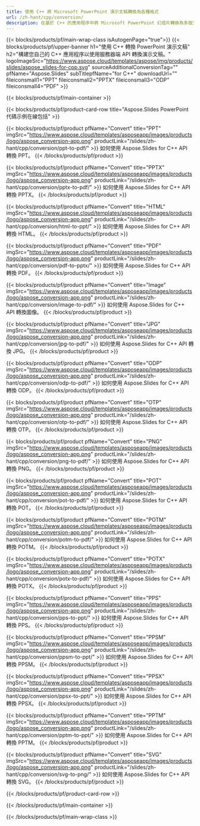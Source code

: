 ```yaml
---
title: 使用 C++ 將 Microsoft PowerPoint 演示文稿轉換為各種格式
url: /zh-hant/cpp/conversion/
description: 在基於 C++ 的應用程序中將 Microsoft PowerPoint 幻燈片轉換為多個文件，包括 HTML、PDF 和圖像格式。
---
```


{{< blocks/products/pf/main-wrap-class isAutogenPage="true">}}
{{< blocks/products/pf/upper-banner h1="使用 C++ 轉換 PowerPoint 演示文稿" h2="構建您自己的 C++ 應用程序以使用服務器端 API 轉換演示文稿。" logoImageSrc="https://www.aspose.cloud/templates/aspose/img/products/slides/aspose_slides-for-cpp.svg" sourceAdditionalConversionTag="" pfName="Aspose.Slides" subTitlepfName="for C++" downloadUrl="" fileiconsmall1="PPT" fileiconsmall2="PPTX" fileiconsmall3="ODP" fileiconsmall4="PDF" >}}

{{< blocks/products/pf/main-container >}}

{{< blocks/products/pf/product-card-row title="Aspose.Slides PowerPoint 代碼示例在線包括" >}}

{{< blocks/products/pf/product pfName="Convert" title="PPT" imgSrc="https://www.aspose.cloud/templates/asposeapp/images/products/logo/aspose_conversion-app.png" productLink="/slides/zh-hant/cpp/conversion/ppt-to-pdf/" >}}
如何使用 Aspose.Slides for C++ API 轉換 PPT。
{{< /blocks/products/pf/product >}}

{{< blocks/products/pf/product pfName="Convert" title="PPTX" imgSrc="https://www.aspose.cloud/templates/asposeapp/images/products/logo/aspose_conversion-app.png" productLink="/slides/zh-hant/cpp/conversion/pptx-to-pdf/" >}}
如何使用 Aspose.Slides for C++ API 轉換 PPTX。
{{< /blocks/products/pf/product >}}

{{< blocks/products/pf/product pfName="Convert" title="HTML" imgSrc="https://www.aspose.cloud/templates/asposeapp/images/products/logo/aspose_conversion-app.png" productLink="/slides/zh-hant/cpp/conversion/html-to-ppt/" >}}
如何使用 Aspose.Slides for C++ API 轉換 HTML。
{{< /blocks/products/pf/product >}}

{{< blocks/products/pf/product pfName="Convert" title="PDF" imgSrc="https://www.aspose.cloud/templates/asposeapp/images/products/logo/aspose_conversion-app.png" productLink="/slides/zh-hant/cpp/conversion/pdf-to-pptx/" >}}
如何使用 Aspose.Slides for C++ API 轉換 PDF。
{{< /blocks/products/pf/product >}}

{{< blocks/products/pf/product pfName="Convert" title="Image" imgSrc="https://www.aspose.cloud/templates/asposeapp/images/products/logo/aspose_conversion-app.png" productLink="/slides/zh-hant/cpp/conversion/image-to-pdf/" >}}
如何使用 Aspose.Slides for C++ API 轉換圖像。
{{< /blocks/products/pf/product >}}

{{< blocks/products/pf/product pfName="Convert" title="JPG" imgSrc="https://www.aspose.cloud/templates/asposeapp/images/products/logo/aspose_conversion-app.png" productLink="/slides/zh-hant/cpp/conversion/jpg-to-pdf/" >}}
如何使用 Aspose.Slides for C++ API 轉換 JPG。
{{< /blocks/products/pf/product >}}

{{< blocks/products/pf/product pfName="Convert" title="ODP" imgSrc="https://www.aspose.cloud/templates/asposeapp/images/products/logo/aspose_conversion-app.png" productLink="/slides/zh-hant/cpp/conversion/odp-to-pdf/" >}}
如何使用 Aspose.Slides for C++ API 轉換 ODP。
{{< /blocks/products/pf/product >}}

{{< blocks/products/pf/product pfName="Convert" title="OTP" imgSrc="https://www.aspose.cloud/templates/asposeapp/images/products/logo/aspose_conversion-app.png" productLink="/slides/zh-hant/cpp/conversion/otp-to-pdf/" >}}
如何使用 Aspose.Slides for C++ API 轉換 OTP。
{{< /blocks/products/pf/product >}}

{{< blocks/products/pf/product pfName="Convert" title="PNG" imgSrc="https://www.aspose.cloud/templates/asposeapp/images/products/logo/aspose_conversion-app.png" productLink="/slides/zh-hant/cpp/conversion/png-to-pdf/" >}}
如何使用 Aspose.Slides for C++ API 轉換 PNG。
{{< /blocks/products/pf/product >}}

{{< blocks/products/pf/product pfName="Convert" title="POT" imgSrc="https://www.aspose.cloud/templates/asposeapp/images/products/logo/aspose_conversion-app.png" productLink="/slides/zh-hant/cpp/conversion/pot-to-pdf/" >}}
如何使用 Aspose.Slides for C++ API 轉換 POT。
{{< /blocks/products/pf/product >}}

{{< blocks/products/pf/product pfName="Convert" title="POTM" imgSrc="https://www.aspose.cloud/templates/asposeapp/images/products/logo/aspose_conversion-app.png" productLink="/slides/zh-hant/cpp/conversion/potm-to-pdf/" >}}
如何使用 Aspose.Slides for C++ API 轉換 POTM。
{{< /blocks/products/pf/product >}}

{{< blocks/products/pf/product pfName="Convert" title="POTX" imgSrc="https://www.aspose.cloud/templates/asposeapp/images/products/logo/aspose_conversion-app.png" productLink="/slides/zh-hant/cpp/conversion/potx-to-pdf/" >}}
如何使用 Aspose.Slides for C++ API 轉換 POTX。
{{< /blocks/products/pf/product >}}

{{< blocks/products/pf/product pfName="Convert" title="PPS" imgSrc="https://www.aspose.cloud/templates/asposeapp/images/products/logo/aspose_conversion-app.png" productLink="/slides/zh-hant/cpp/conversion/pps-to-ppt/" >}}
如何使用 Aspose.Slides for C++ API 轉換 PPS。
{{< /blocks/products/pf/product >}}

{{< blocks/products/pf/product pfName="Convert" title="PPSM" imgSrc="https://www.aspose.cloud/templates/asposeapp/images/products/logo/aspose_conversion-app.png" productLink="/slides/zh-hant/cpp/conversion/ppsm-to-ppt/" >}}
如何使用 Aspose.Slides for C++ API 轉換 PPSM。
{{< /blocks/products/pf/product >}}

{{< blocks/products/pf/product pfName="Convert" title="PPSX" imgSrc="https://www.aspose.cloud/templates/asposeapp/images/products/logo/aspose_conversion-app.png" productLink="/slides/zh-hant/cpp/conversion/ppsx-to-ppt/" >}}
如何使用 Aspose.Slides for C++ API 轉換 PPSX。
{{< /blocks/products/pf/product >}}

{{< blocks/products/pf/product pfName="Convert" title="PPTM" imgSrc="https://www.aspose.cloud/templates/asposeapp/images/products/logo/aspose_conversion-app.png" productLink="/slides/zh-hant/cpp/conversion/pptm-to-ppt/" >}}
如何使用 Aspose.Slides for C++ API 轉換 PPTM。
{{< /blocks/products/pf/product >}}

{{< blocks/products/pf/product pfName="Convert" title="SVG" imgSrc="https://www.aspose.cloud/templates/asposeapp/images/products/logo/aspose_conversion-app.png" productLink="/slides/zh-hant/cpp/conversion/svg-to-png/" >}}
如何使用 Aspose.Slides for C++ API 轉換 SVG。
{{< /blocks/products/pf/product >}}

{{< /blocks/products/pf/product-card-row >}}

{{< /blocks/products/pf/main-container >}}
    
{{< /blocks/products/pf/main-wrap-class >}}
